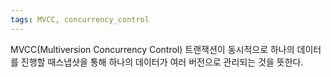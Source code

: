 ```yaml
---
tags: MVCC, concurrency_control
---
```

MVCC(Multiversion Concurrency Control) 트랜잭션이 동시적으로 하나의 데이터를 진행할 때스냅샷을 통해 하나의 데이터가 여러 버전으로 관리되는 것을 뜻한다.


